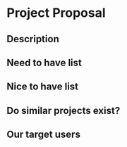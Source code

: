 # Project Proposal
## Description
## Need to have list
## Nice to have list
## Do similar projects exist?
## Our target users
